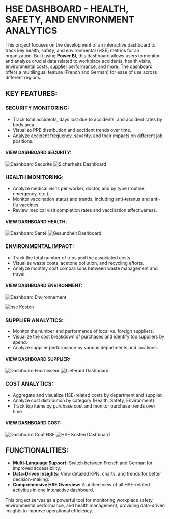 # **HSE DASHBOARD - HEALTH, SAFETY, AND ENVIRONMENT ANALYTICS**

This project focuses on the development of an interactive dashboard to track key health, safety, and environmental (HSE) metrics for an organization. Built using **Power BI**, this dashboard allows users to monitor and analyze crucial data related to workplace accidents, health visits, environmental costs, supplier performance, and more. The dashboard offers a multilingual feature (French and German) for ease of use across different regions.

## **KEY FEATURES:**

### **SECURITY MONITORING:**
- Track total accidents, days lost due to accidents, and accident rates by body area.
- Visualize PPE distribution and accident trends over time.
- Analyze accident frequency, severity, and their impacts on different job positions.
#### **VIEW DASHBOARD SECURITY:**
![Dashboard Securité](https://github.com/user-attachments/assets/b37b0e74-63c9-4d9b-9932-43785b1a30e3)
![Sicherheits Dashboard](https://github.com/user-attachments/assets/5561e025-289e-4b7b-a46a-7abed6cbe63d)


### **HEALTH MONITORING:**
- Analyze medical visits per worker, doctor, and by type (routine, emergency, etc.).
- Monitor vaccination status and trends, including anti-tetanus and anti-flu vaccines.
- Review medical visit completion rates and vaccination effectiveness.
#### **VIEW DASHBOARD HEALTH:**
![Dashboard Santé](https://github.com/user-attachments/assets/c4ee2c24-d032-440c-bf41-7279f3b94eb3)
![Gesundheit Dashboard](https://github.com/user-attachments/assets/1b63407d-3a5d-4082-bffe-62f86f7798d5)



### **ENVIRONMENTAL IMPACT:**
- Track the total number of trips and the associated costs.
- Visualize waste costs, acetone pollution, and recycling efforts.
- Analyze monthly cost comparisons between waste management and travel.
#### **VIEW DASHBOARD ENVIRONMENT:**
![Dashboard Environnement](https://github.com/user-attachments/assets/2230f3e5-4412-43d0-a356-ea3e62a9facd)

![hse Kosten](https://github.com/user-attachments/assets/648626b9-c202-45a5-9ea2-b70cce5e790d)

### **SUPPLIER ANALYTICS:**
- Monitor the number and performance of local vs. foreign suppliers.
- Visualize the cost breakdown of purchases and identify top suppliers by spend.
- Analyze supplier performance by various departments and locations.
#### **VIEW DASHBOARD SUPPLIER:**
![Dashboard Fournisseur](https://github.com/user-attachments/assets/d676d1c1-d852-4923-bcfc-9a7046c1174e)
![Lieferant Dashboard](https://github.com/user-attachments/assets/4fc60a3e-89a0-4083-8ef5-46015a6aec54)

### **COST ANALYTICS:**
- Aggregate and visualize HSE-related costs by department and supplier.
- Analyze cost distribution by category (Health, Safety, Environment).
- Track top items by purchase cost and monitor purchase trends over time.
#### **VIEW DASHBOARD COST:**
![Dashboard Cout HSE](https://github.com/user-attachments/assets/f089eb30-e010-4726-aebb-a4f0e6bd313b)
![HSE Kosten Dashboard](https://github.com/user-attachments/assets/8966b2ae-0cae-4c75-872e-2e81a7364b93)

## **FUNCTIONALITIES:**
- **Multi-Language Support:** Switch between French and German for improved accessibility.
- **Data-Driven Insights:** View detailed KPIs, charts, and trends for better decision-making.
- **Comprehensive HSE Overview:** A unified view of all HSE-related activities in one interactive dashboard.

This project serves as a powerful tool for monitoring workplace safety, environmental performance, and health management, providing data-driven insights to improve operational efficiency.
